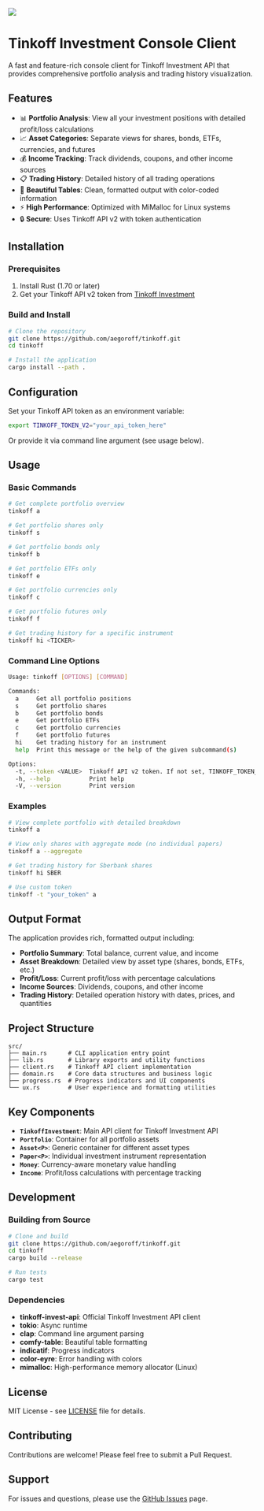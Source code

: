 [![](https://tokei.rs/b1/github/aegoroff/tinkoff?category=code)](https://github.com/XAMPPRocky/tokei)

# Tinkoff Investment Console Client

A fast and feature-rich console client for Tinkoff Investment API that provides comprehensive portfolio analysis and trading history visualization.

## Features

- 📊 **Portfolio Analysis**: View all your investment positions with detailed profit/loss calculations
- 📈 **Asset Categories**: Separate views for shares, bonds, ETFs, currencies, and futures
- 💰 **Income Tracking**: Track dividends, coupons, and other income sources
- 📋 **Trading History**: Detailed history of all trading operations
- 🎨 **Beautiful Tables**: Clean, formatted output with color-coded information
- ⚡ **High Performance**: Optimized with MiMalloc for Linux systems
- 🔒 **Secure**: Uses Tinkoff API v2 with token authentication

## Installation

### Prerequisites

1. Install Rust (1.70 or later)
2. Get your Tinkoff API v2 token from [Tinkoff Investment](https://www.tinkoff.ru/invest/)

### Build and Install

```bash
# Clone the repository
git clone https://github.com/aegoroff/tinkoff.git
cd tinkoff

# Install the application
cargo install --path .
```

## Configuration

Set your Tinkoff API token as an environment variable:

```bash
export TINKOFF_TOKEN_V2="your_api_token_here"
```

Or provide it via command line argument (see usage below).

## Usage

### Basic Commands

```bash
# Get complete portfolio overview
tinkoff a

# Get portfolio shares only
tinkoff s

# Get portfolio bonds only
tinkoff b

# Get portfolio ETFs only
tinkoff e

# Get portfolio currencies only
tinkoff c

# Get portfolio futures only
tinkoff f

# Get trading history for a specific instrument
tinkoff hi <TICKER>
```

### Command Line Options

```bash
Usage: tinkoff [OPTIONS] [COMMAND]

Commands:
  a     Get all portfolio positions
  s     Get portfolio shares
  b     Get portfolio bonds
  e     Get portfolio ETFs
  c     Get portfolio currencies
  f     Get portfolio futures
  hi    Get trading history for an instrument
  help  Print this message or the help of the given subcommand(s)

Options:
  -t, --token <VALUE>  Tinkoff API v2 token. If not set, TINKOFF_TOKEN_V2 environment variable will be used
  -h, --help           Print help
  -V, --version        Print version
```

### Examples

```bash
# View complete portfolio with detailed breakdown
tinkoff a

# View only shares with aggregate mode (no individual papers)
tinkoff a --aggregate

# Get trading history for Sberbank shares
tinkoff hi SBER

# Use custom token
tinkoff -t "your_token" a
```

## Output Format

The application provides rich, formatted output including:

- **Portfolio Summary**: Total balance, current value, and income
- **Asset Breakdown**: Detailed view by asset type (shares, bonds, ETFs, etc.)
- **Profit/Loss**: Current profit/loss with percentage calculations
- **Income Sources**: Dividends, coupons, and other income
- **Trading History**: Detailed operation history with dates, prices, and quantities

## Project Structure

```
src/
├── main.rs      # CLI application entry point
├── lib.rs       # Library exports and utility functions
├── client.rs    # Tinkoff API client implementation
├── domain.rs    # Core data structures and business logic
├── progress.rs  # Progress indicators and UI components
└── ux.rs        # User experience and formatting utilities
```

## Key Components

- **`TinkoffInvestment`**: Main API client for Tinkoff Investment API
- **`Portfolio`**: Container for all portfolio assets
- **`Asset<P>`**: Generic container for different asset types
- **`Paper<P>`**: Individual investment instrument representation
- **`Money`**: Currency-aware monetary value handling
- **`Income`**: Profit/loss calculations with percentage tracking

## Development

### Building from Source

```bash
# Clone and build
git clone https://github.com/aegoroff/tinkoff.git
cd tinkoff
cargo build --release

# Run tests
cargo test
```

### Dependencies

- **tinkoff-invest-api**: Official Tinkoff Investment API client
- **tokio**: Async runtime
- **clap**: Command line argument parsing
- **comfy-table**: Beautiful table formatting
- **indicatif**: Progress indicators
- **color-eyre**: Error handling with colors
- **mimalloc**: High-performance memory allocator (Linux)

## License

MIT License - see [LICENSE](LICENSE) file for details.

## Contributing

Contributions are welcome! Please feel free to submit a Pull Request.

## Support

For issues and questions, please use the [GitHub Issues](https://github.com/aegoroff/tinkoff/issues) page.
